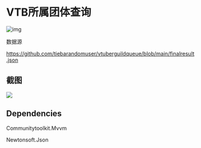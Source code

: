 # VTB所属团体查询

![img](https://unv-shield.librian.net/api/unv_shield?txt=好！)

数据源

https://github.com/tiebarandomuser/vtuberguildqueue/blob/main/finalresult.json



## 截图

![]([.\Snipaste_2023-06-17_19-22-42.png]([https://github.com/Akizon77/Misc/blob/ca7fce4aa7ffa53a9231460497882c0edb6148c2/VtbLookUP/Snipaste_2023-06-17_19-22-42.png](https://github.com/Akizon77/Misc/blob/main/VtbLookUP/Snipaste_2023-06-17_19-22-42.png?raw=true)))

## Dependencies

Communitytoolkit.Mvvm

Newtonsoft.Json

